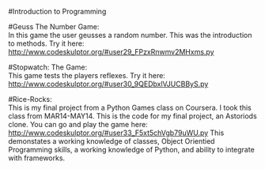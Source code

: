 #Introduction to Programming


#Geuss The Number Game:  
In this game the user geusses a random number.  This was the introduction to methods.
Try it here: http://www.codeskulptor.org/#user29_FPzxRnwmv2MHxms.py


#Stopwatch: The Game:  
This game tests the players reflexes.
Try it here: http://www.codeskulptor.org/#user30_9QEDbxlVJUCBByS.py

#Rice-Rocks:  
This is my final project from a Python Games class on Coursera.  I took this class from MAR14-MAY14.  This is the code for my final project, an Astoriods clone.  You can go and play the game here: http://www.codeskulptor.org/#user33_F5xt5chVgb79uWU.py  This demonstates a working knowledge of classes, Object Orientied Programming skills, a working knowledge of Python, and ability to integrate with frameworks.
